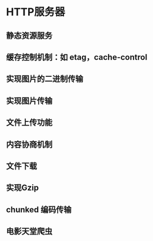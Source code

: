 # HTTP服务器

## 静态资源服务
## 缓存控制机制：如 etag，cache-control
## 实现图片的二进制传输
## 实现图片传输
## 文件上传功能
## 内容协商机制
## 文件下载
## 实现Gzip
## chunked 编码传输
## 电影天堂爬虫